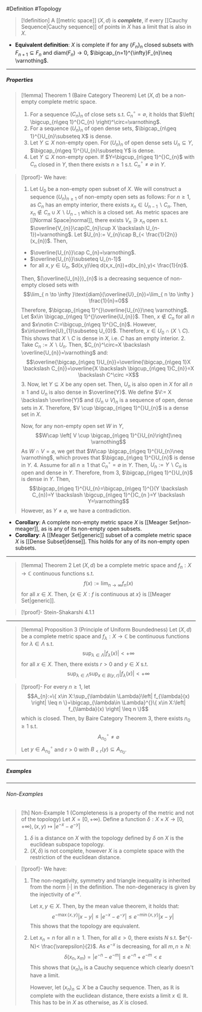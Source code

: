 #Definition #Topology 

> [!definition]
> A [[metric space]] $(X,d)$ is ***complete***, if every [[Cauchy Sequence|Cauchy sequence]] of points in $X$ has a limit that is also in $X$.
- **Equivalent definition**: $X$ is complete if for any $\{ F_{n} \}_{n}$ closed subsets with $F_{n+1}\subseteq F_{n}$ and $\text{diam}(F_{n})\to{0}$, $\bigcap_{n=1}^{\infty}F_{n}\neq \varnothing$.
---
##### Properties
> [!lemma] Theorem 1 (Baire Category Theorem)
> Let $(X,d)$ be a non-empty complete metric space. 
> 1. For a sequence $(C_{n})_{n}$ of close sets s.t. $C_{n}^\circ=\varnothing$, it holds that $\left( \bigcup_{n\geq 1}^{}C_{n} \right)^\circ=\varnothing$.
> 2. For a sequence $(U_{n})_{n}$ of open dense sets, $\bigcap_{n\geq 1}^{}U_{n}\subseteq X$ is dense.
> 3. Let $Y\subseteq X$ non-empty open. For $(U_{n})_{n}$ of open dense sets $U_{n}\subseteq Y$, $\bigcap_{n\geq 1}^{}U_{n}\subseteq Y$ is dense.
> 5. Let  $Y\subseteq X$ non-empty open. If $Y=\bigcup_{n\geq 1}^{}C_{n}$ with $C_{n}$ closed in $Y$, then there exists $n\geq 1$ s.t. $C_{n}^\circ\neq \varnothing$ in $Y$.

> [!proof]-
> We have:
> 1. Let $U_{0}$ be a non-empty open subset of $X$. We will construct a sequence $(U_{n})_{n\geq 1}$ of non-empty open sets as follows: For $n\geq 1$, as $C_{n}$ has an empty interior, there exists $x_{n}\in U_{n-1} \backslash C_{n}$. Then, $x_{n}\notin C_{n} \cup X\backslash U_{n-1}$ which is a closed set. As metric spaces are [[Normal Space|normal]], there exists $V_{n}\ni x_{n}$ open s.t. $\overline{V_{n}}\cap(C_{n}\cup X \backslash U_{n-1})=\varnothing$. Let $U_{n}:= V_{n}\cap B_{< \frac{1}{2n}}(x_{n})$. Then,
> 	- $\overline{U_{n}}\cap C_{n}=\varnothing$.
> 	- $\overline{U_{n}}\subseteq U_{n-1}$
> 	- for all $x,y\in U_{n}$, $d(x,y)\leq d(x,x_{n})+d(x_{n},y)< \frac{1}{n}$.
> 	
> 	Then, $(\overline{U_{n}})_{n}$ is a decreasing sequence of non-empty closed sets with $$\lim_{ n \to \infty }\text{diam}(\overline{U}_{n})=\lim_{ n \to \infty } \frac{1}{n}=0$$Therefore, $\bigcap_{n\geq 1}^{}\overline{U_{n}}\neq \varnothing$. Let  $x\in \bigcap_{n\geq 1}^{}\overline{U_{n}}$. Then, $x\notin C_{n}$ for all $n$ and $x\notin C:=\bigcup_{n\geq 1}^{}C_{n}$. However, $x\in\overline{U}_{1}\subseteq U_{0}$. Therefore, $x\in U_{0}\cap(X \backslash C)$. This shows that $X\backslash C$ is dense in $X$, i.e. $C$ has an empty interior. 
> 2. Take $C_{n}:= X \backslash U_{n}$. Then, $C_{n}^\circ=X \backslash \overline{U_{n}}=\varnothing$ and: $$\overline{\bigcap_{n\geq 1}U_{n}}=\overline{\bigcap_{n\geq 1}X \backslash C_{n}}=\overline{X \backslash \bigcup_{n\geq 1}C_{n}}=X \backslash C^\circ =X$$
> 3. Now, let $Y\subseteq X$ be any open set. Then, $U_{n}$ is also open in $X$ for all $n\geq 1$ and $U_{n}$ is also dense in $\overline{Y}$. We define $V:= X \backslash \overline{Y}$ and $(U_{n}\cup V)_{n}$ is a sequence of open, dense sets in $X$. Therefore, $V \cup \bigcap_{n\geq 1}^{}U_{n}$ is a dense set in $X$. 
>    
>    Now, for any non-empty open set $W$ in $Y$, $$W\cap \left[  V \cup \bigcap_{n\geq 1}^{}U_{n}\right]\neq \varnothing$$
> 	As $W \cap V=\varnothing$, we get that $W\cap \bigcap_{n\geq 1}^{}U_{n}\neq \varnothing$, which proves that $\bigcap_{n\geq 1}^{}U_{n}$ is dense in $Y$.
> 4. Assume for all $n\geq 1$ that $C_{n}^\circ=\varnothing$ in $Y$. Then, $U_{n}:= Y \backslash C_{n}$ is open and dense in $Y$. Therefore, from 3, $\bigcap_{n\geq 1}^{}U_{n}$ is dense in $Y$. Then,
> 	$$\bigcap_{n\geq 1}^{}U_{n}=\bigcap_{n\geq 1}^{}(Y \backslash C_{n})=Y \backslash \bigcup_{n\geq 1}^{}C_{n }=Y \backslash Y=\varnothing$$However, as $Y \neq \varnothing$, we have a contradiction.

- **Corollary**: A complete non-empty metric space $X$ is [[Meager Set|non-meager]], as is any of its non-empty open subsets.
- **Corollary**: A [[Meager Set|generic]] subset of a complete metric space $X$ is [[Dense Subset|dense]]. This holds for any of its non-empty open subsets.
---
> [!lemma] Theorem 2
> Let $(X,d)$ be a complete metric space and $f_{n}: X\to \mathbb{C}$ continuous functions s.t. $$f(x):=\lim_{ n \to \infty } f_{n}(x)$$for all $x\in X$. Then, $\{ x\in X:f\text{ is continuous at }x \}$ is [[Meager Set|generic]].

> [!proof]-
> Stein-Shakarshi 4.1.1

---
> [!lemma] Proposition 3 (Principle of Uniform Boundedness)
> Let $(X,d)$ be a complete metric space and $f_{\lambda}:X \to \mathbb{C}$ be continuous functions for $\lambda\in \Lambda$ s.t. $$\sup_{\lambda\in \Lambda}\left| f_{\lambda}(x) \right| <+\infty$$for all $x\in X$. Then, there exists $r>0$ and $y\in X$ s.t. $$\sup_{\lambda\in \Lambda}\sup_{x\in B(y,r)}\left| f_{\lambda}(x) \right| <+\infty$$

> [!proof]-
> For every $n\geq 1$, let $$A_{n}:=\{ x\in X:\sup_{\lambda\in \Lambda}\left| f_{\lambda}(x) \right| \leq n \}=\bigcap_{\lambda\in \Lambda}^{}\{ x\in X:\left| f_{\lambda}(x) \right| \leq n \}$$which is closed. Then, by Baire Category Theorem 3, there exists $n_{0}\geq 1$ s.t. $$A_{n_{0}}^\circ \neq \varnothing$$Let $y\in A^\circ_{n_{0}}$ and $r>0$ with $B_{<r}(y)\subseteq A_{n_{0}}$.
---
##### Examples
---
###### Non-Examples
> [!h] Non-Example 1 (Completeness is a property of the metric and not of the topology)
> Let $X=[0,+\infty)$. Define a function $\delta:X\times X\to [0,+\infty),(x,y)\mapsto \left| e^{-x}-e^{-y} \right|$
> 1. $\delta$ is a distance on $X$ with the topology defined by $\delta$ on $X$ is the euclidean subspace topology.
> 3. $(X,\delta)$ is not complete, however $X$ is a complete space with the restriction of the euclidean distance.

> [!proof]-
> We have:
> 1. The non-negativity, symmetry and triangle inequality is inherited from the norm $\left| \cdot  \right|$ in the definition. The non-degeneracy is given by the injectivity of $e^{-x}$. 
>    
>    Let $x,y\in X$. Then, by the mean value theorem, it holds that: $$e^{-\max\{ x,y \}}\left| x-y \right| \leq\left| e^{-x}-e^{-y} \right| \leq e^{-\min\{ x,y \}}\left| x-y \right| $$This shows that the topology are equivalent.
> 3. Let $x_{n}=n$ for all $n\geq 1$. Then, for all $\varepsilon>0$, there exists $N$ s.t. $e^{-N}< \frac{\varepsilon}{2}$. As $e^{-x}$ is decreasing, for all $m,n\geq N$: $$\delta(x_{n},x_{m})=\left| e^{-n}-e^{-m} \right|\leq e^{-n}+e^{-m}<\varepsilon $$This shows that $(x_{n})_{n}$ is a Cauchy sequence which clearly doesn't have a limit.
>    
>    However, let $(x_{n})_{n}\subseteq X$ be a Cauchy sequence. Then, as $\mathbb{R}$ is complete with the euclidean distance, there exists a limit $x\in \mathbb{R}$. This has to be in $X$ as otherwise, as $X$ is closed.